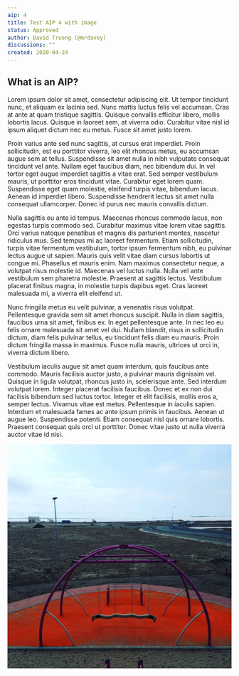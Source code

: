 ```yaml
---
aip: 4
title: Test AIP 4 with image
status: Approved
author: David Truong (@mrdavey)
discussions: ""
created: 2020-04-24
---
```


## What is an AIP?

Lorem ipsum dolor sit amet, consectetur adipiscing elit. Ut tempor tincidunt nunc, et aliquam ex lacinia sed. Nunc mattis luctus felis vel accumsan. Cras at ante at quam tristique sagittis. Quisque convallis efficitur libero, mollis lobortis lacus. Quisque in laoreet sem, at viverra odio. Curabitur vitae nisl id ipsum aliquet dictum nec eu metus. Fusce sit amet justo lorem.

Proin varius ante sed nunc sagittis, at cursus erat imperdiet. Proin sollicitudin, est eu porttitor viverra, leo elit rhoncus metus, eu accumsan augue sem at tellus. Suspendisse sit amet nulla in nibh vulputate consequat tincidunt vel ante. Nullam eget faucibus diam, nec bibendum dui. In vel tortor eget augue imperdiet sagittis a vitae erat. Sed semper vestibulum mauris, ut porttitor eros tincidunt vitae. Curabitur eget lorem quam. Suspendisse eget quam molestie, eleifend turpis vitae, bibendum lacus. Aenean id imperdiet libero. Suspendisse hendrerit lectus sit amet nulla consequat ullamcorper. Donec id purus nec mauris convallis dictum.

Nulla sagittis eu ante id tempus. Maecenas rhoncus commodo lacus, non egestas turpis commodo sed. Curabitur maximus vitae lorem vitae sagittis. Orci varius natoque penatibus et magnis dis parturient montes, nascetur ridiculus mus. Sed tempus mi ac laoreet fermentum. Etiam sollicitudin, turpis vitae fermentum vestibulum, tortor ipsum fermentum nibh, eu pulvinar lectus augue ut sapien. Mauris quis velit vitae diam cursus lobortis ut congue mi. Phasellus et mauris enim. Nam maximus consectetur neque, a volutpat risus molestie id. Maecenas vel luctus nulla. Nulla vel ante vestibulum sem pharetra molestie. Praesent at sagittis lectus. Vestibulum placerat finibus magna, in molestie turpis dapibus eget. Cras laoreet malesuada mi, a viverra elit eleifend ut.

Nunc fringilla metus eu velit pulvinar, a venenatis risus volutpat. Pellentesque gravida sem sit amet rhoncus suscipit. Nulla in diam sagittis, faucibus urna sit amet, finibus ex. In eget pellentesque ante. In nec leo eu felis ornare malesuada sit amet vel dui. Nullam blandit, risus in sollicitudin dictum, diam felis pulvinar tellus, eu tincidunt felis diam eu mauris. Proin dictum fringilla massa in maximus. Fusce nulla mauris, ultrices ut orci in, viverra dictum libero.

Vestibulum iaculis augue sit amet quam interdum, quis faucibus ante commodo. Mauris facilisis auctor justo, a pulvinar mauris dignissim vel. Quisque in ligula volutpat, rhoncus justo in, scelerisque ante. Sed interdum volutpat lorem. Integer placerat facilisis faucibus. Donec et ex non dui facilisis bibendum sed luctus tortor. Integer et elit facilisis, mollis eros a, semper lectus. Vivamus vitae est metus. Pellentesque in iaculis sapien. Interdum et malesuada fames ac ante ipsum primis in faucibus. Aenean ut augue leo. Suspendisse potenti. Etiam consequat nisl quis ornare lobortis. Praesent consequat quis orci ut porttitor. Donec vitae justo ut nulla viverra auctor vitae id nisi.

![image](../assets/aip-4/image.jpeg)